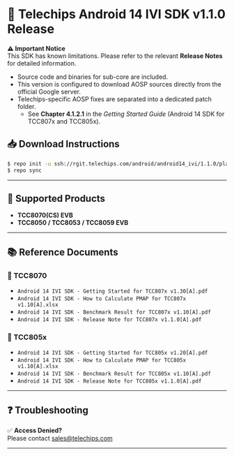 # 🚀 Telechips Android 14 IVI SDK v1.1.0 Release

**⚠️ Important Notice**  
This SDK has known limitations. Please refer to the relevant **Release Notes** for detailed information.
- Source code and binaries for sub-core are included.  
- This version is configured to download AOSP sources directly from the official Google server.  
- Telechips-specific AOSP fixes are separated into a dedicated patch folder.  
  - See **Chapter 4.1.2.1** in the *Getting Started Guide* (Android 14 SDK for TCC807x and TCC805x).



## 📥 Download Instructions

```bash
$ repo init -u ssh://rgit.telechips.com/android/android14_ivi/1.1.0/platform/manifest -b android14_ivi_1.1.0 -m default.xml
$ repo sync
```

---

## 🔧 Supported Products

- **TCC8070(CS) EVB**
- **TCC8050 / TCC8053 / TCC8059 EVB**

---

## 📚 Reference Documents

### 📌 TCC8070

- `Android 14 IVI SDK - Getting Started for TCC807x v1.30[A].pdf`
- `Android 14 IVI SDK - How to Calculate PMAP for TCC807x v1.10[A].xlsx`
- `Android 14 IVI SDK - Benchmark Result for TCC807x v1.10[A].pdf`
- `Android 14 IVI SDK - Release Note for TCC807x v1.1.0[A].pdf`

### 📌 TCC805x

- `Android 14 IVI SDK - Getting Started for TCC805x v1.20[A].pdf`
- `Android 14 IVI SDK - How to Calculate PMAP for TCC805x v1.10[A].xlsx`
- `Android 14 IVI SDK - Benchmark Result for TCC805x v1.10[A].pdf`
- `Android 14 IVI SDK - Release Note for TCC805x v1.1.0[A].pdf`

---

## ❓ Troubleshooting

✅ **Access Denied?**  
Please contact [sales@telechips.com](mailto:sales@telechips.com) 

---
```
